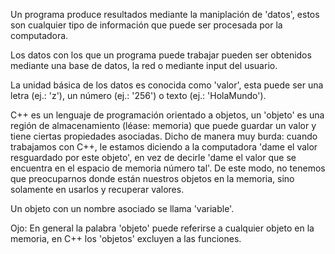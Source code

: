 Un programa produce resultados mediante la maniplación de 'datos', estos son cualquier tipo de información que puede ser procesada por la computadora.

Los datos con los que un programa puede trabajar pueden ser obtenidos mediante una base de datos, la red o mediante input del usuario.

La unidad básica de los datos es conocida como 'valor', esta puede ser una letra (ej.: 'z'), un número (ej.: '256') o texto (ej.: 'HolaMundo').

C++ es un lenguaje de programación orientado a objetos, un 'objeto' es una región de almacenamiento (léase: memoria) que puede guardar un valor y tiene ciertas propiedades asociadas. Dicho de manera muy burda: cuando trabajamos con C++, le estamos diciendo a la computadora 'dame el valor resguardado por este objeto', en vez de decirle 'dame el valor que se encuentra en el espacio de memoria número tal'.
De este modo, no tenemos que preocuparnos donde están nuestros objetos en la memoria, sino solamente en usarlos y recuperar valores.

Un objeto con un nombre asociado se llama 'variable'.

Ojo: En general la palabra 'objeto' puede referirse a cualquier objeto en la memoria, en C++ los 'objetos' excluyen a las funciones.
